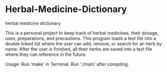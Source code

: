 # Herbal-Medicine-Dictionary
herbal medicine dictionary

This is a personal project to keep track of herbal medicines, their dosage, uses,
preparations, and precautions. This program loads a text file into a double linked
list where the user can add, remove, or search for an herb by name. After the 
user is finished, all their herbs are saved into a text file where they can 
reference in the future.

Usage:
Run 'make' in Terminal. Run './main' after compiling.
